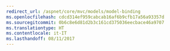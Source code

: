```yaml
---
redirect_url: /aspnet/core/mvc/models/model-binding
ms.openlocfilehash: cdcd314ef959cabcab16af6b9cfb17a56a93357d
ms.sourcegitcommit: 0b6c8e6d81d2b3c161cd375036eecbace46a9707
ms.translationtype: HT
ms.contentlocale: it-IT
ms.lasthandoff: 08/11/2017
---
```

